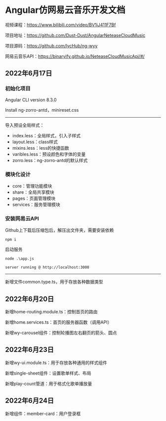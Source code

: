 # Angular仿网易云音乐开发文档

视频课程：https://www.bilibili.com/video/BV1iJ411F7Bf

项目地址：https://github.com/Dust-Dust/AngularNeteaseCloudMusic

项目源码：https://github.com/lycHub/ng-wyy

网易云音乐API：https://binaryify.github.io/NeteaseCloudMusicApi/#/

## 2022年6月17日

### 初始化项目

Angular CLI version 8.3.0

Install ng-zorro-antd，minireset.css

------

导入预设全局样式：

- index.less：全局样式，引入子样式
- layout.less：class样式
- mixins.less：less的快捷函数
- varibles.less：预设颜色和字体的变量
- zorro.less：ng-zorro-antd的默认样式



### 模块化设计

- core：管理功能模块
- share：全局共享模块
- pages：页面管理模块
- services：服务管理模块



### 安装网易云API

Github上下载后压缩包后，解压出文件夹，需要安装依赖

```shell
npm i
```

启动服务

```
node .\app.js

server running @ http://localhost:3000
```



------

新增文件common.type.ts，用于存放各种数据类型



## 2022年6月20日

新增home-routing.module.ts：控制首页的路由

新增home.services.ts：首页的服务器函数（调用API）

新增wy-carousel组件：控制轮播图左右翻页的箭头、圆点



## 2022年6月23日

新增wy-ui.module.ts：用于存放各种通用的样式组件

新增single-sheet组件：设置歌单样式、布局

新增play-count管道：用于格式化歌单播放量



## 2022年6月24日

新增组件：member-card：用户登录框
